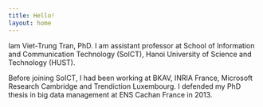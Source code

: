```yaml
---
title: Hello!
layout: home
---
```


Iam Viet-Trung Tran, PhD. I am assistant professor at School of Information and Communication Technology (SoICT), Hanoi University of Science and Technology (HUST).

Before joining SoICT, I had been working at BKAV, INRIA France, Microsoft Research Cambridge and Trendiction Luxembourg. I defended my PhD thesis in big data management at ENS Cachan France in 2013.